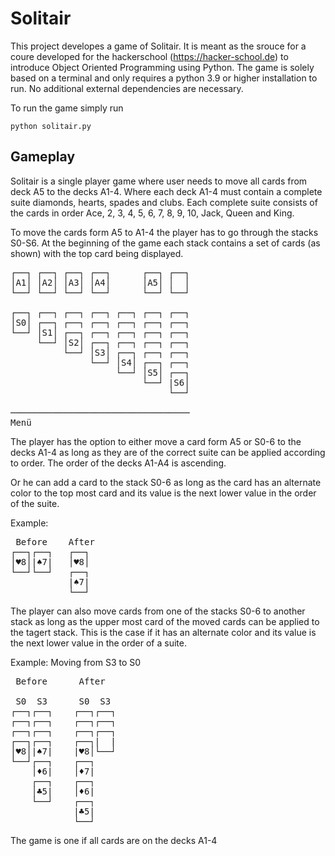 # Solitair
This project developes a game of Solitair. It is meant as the srouce for a coure developed for the hackerschool (https://hacker-school.de) to introduce Object Oriented Programming using Python. 
The game is solely based on a terminal and only requires a python 3.9 or higher installation to run. No additional external dependencies are necessary.

To run the game simply run 
```shell
python solitair.py
```


## Gameplay
Solitair is a single player game where user needs to move all cards from deck A5 to the decks A1-4. Where each deck A1-4 must contain a complete suite diamonds, hearts, spades and clubs. Each complete suite consists of the cards in order Ace, 2, 3, 4, 5, 6, 7, 8, 9, 10, Jack, Queen and King.  

To move the cards form A5 to A1-4 the player has to go through the stacks S0-S6. At the beginning of the game each stack contains a set of cards (as shown) with the top card being displayed. 

<pre>
┌──┐ ┌──┐ ┌──┐ ┌──┐      ┌──┐ ┌──┐
│A1│ │A2│ │A3│ │A4│      │A5│ │  │
└──┘ └──┘ └──┘ └──┘      └──┘ └──┘
 
┌──┐ ┌──┐ ┌──┐ ┌──┐ ┌──┐ ┌──┐ ┌──┐
│S0│ ┌──┐ ┌──┐ ┌──┐ ┌──┐ ┌──┐ ┌──┐
└──┘ │S1│ ┌──┐ ┌──┐ ┌──┐ ┌──┐ ┌──┐
     └──┘ │S2│ ┌──┐ ┌──┐ ┌──┐ ┌──┐
          └──┘ │S3│ ┌──┐ ┌──┐ ┌──┐
               └──┘ │S4│ ┌──┐ ┌──┐
                    └──┘ │S5│ ┌──┐
                         └──┘ |S6│
                              └──┘
                             
──────────────────────────────────                                                                                   
Menü
</pre>
The player has the option to either move a card form A5 or S0-6 to the decks A1-4 as long as they are of the correct suite can be applied according to order. The order of the decks A1-A4 is ascending. 

Or he can add a card to the stack S0-6 as long as the card has an alternate color to the top most card and its value is the next lower value in the order of the suite.

Example:
<pre>
 Before    After      
┌──┐┌──┐   ┌──┐                                  
│♥8│|♠7|   │♥8│   
└──┘└──┘   ┌──┐ 
           |♠7|
           └──┘
</pre>
The player can also move cards from one of the stacks S0-6 to another stack as long as the upper most card of the moved cards can be applied to the tagert stack. This is the case if it has an alternate color and its value is the next lower value in the order of a suite. 

Example: Moving from S3 to S0
<pre>
 Before      After

 S0  S3      S0  S3 
┌──┐┌──┐    ┌──┐┌──┐                 
┌──┐┌──┐    ┌──┐┌──┐      
┌──┐┌──┐    ┌──┐┌──┐      
┌──┐┌──┐    ┌──┐|  |                                 
│♥8│|♠7|    |♥8│└──┘                                  
└──┘┌──┐    ┌──┐                                 
    │♦6|    │♦7|                                 
    ┌──┐    ┌──┐                                 
    │♣5|    │♦6|                                 
    └──┘    ┌──┐
            |♣5|
            └──┘                           
</pre>
The game is one if all cards are on the decks A1-4


